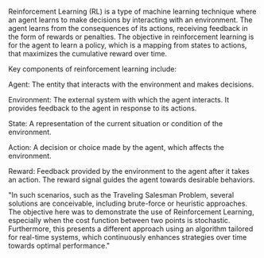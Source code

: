 
Reinforcement Learning (RL) is a type of machine learning technique where an agent learns to make decisions by 
interacting with an environment. The agent learns from the consequences of its actions, receiving feedback in the form 
of rewards or penalties. The objective in reinforcement learning is for the agent to learn a policy, which is a mapping
from states to actions, that maximizes the cumulative reward over time.

Key components of reinforcement learning include:

Agent: The entity that interacts with the environment and makes decisions.

Environment: The external system with which the agent interacts. It provides feedback to the agent in response to its actions.

State: A representation of the current situation or condition of the environment.

Action: A decision or choice made by the agent, which affects the environment.

Reward: Feedback provided by the environment to the agent after it takes an action. The reward signal guides
the agent towards desirable behaviors.

"In such scenarios, such as the Traveling Salesman Problem, several solutions are conceivable, including brute-force or
heuristic approaches. The objective here was to demonstrate the use of Reinforcement Learning, especially when the cost
function between two points is stochastic. Furthermore, this presents a different approach using an algorithm tailored 
for real-time systems, which continuously enhances strategies over time towards optimal performance."
